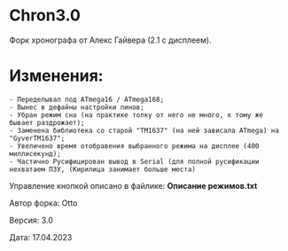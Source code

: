 # Chron3.0
 Форк хронографа от Алекс Гайвера (2.1 с дисплеем).


 # Изменения:
    - Переделывал под ATmega16 / ATmega168;
    - Вынес в дефайны настройки пинов;
    - Убран режим сна (на практике толку от него не много, к тому же бывает раздрожает);
    - Заменена библиотека со старой "TM1637" (на ней зависала ATmega) на "GyverTM1637";
    - Увеличено время отобравения выбранного режима на дисплее (400 миллисекунд);
    - Частично Русифицирован вывод в Serial (для полной русификации нехватаем ПЗУ, (Кирилица занимает больше места)


Управление кнопкой описано в файлике: **Описание режимов.txt**

  Автор форка: Otto
  
  Версия: 3.0
  
  Дата: 17.04.2023

